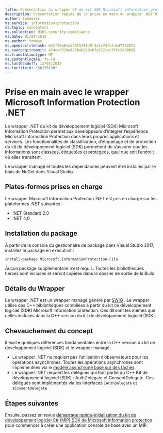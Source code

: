 ```yaml
---
title: Présentation du wrapper C# du kit SDK Microsoft information protection
description: Présentation rapide de la prise en main du wrapper .NET MIP SDK et des différences entre le wrapper .NET et C++ le kit de développement logiciel (SDK).
author: tommoser
ms.service: information-protection
ms.topic: conceptual
ms.collection: M365-security-compliance
ms.date: 01/04/2019
ms.author: tommos
ms.openlocfilehash: 6b2f26a61cd491574fd9f4a1e74fbfab4752257a
ms.sourcegitcommit: 474cd033de025bab280cb7a9721ac7ffc2d60b55
ms.translationtype: MT
ms.contentlocale: fr-FR
ms.lasthandoff: 12/05/2019
ms.locfileid: "60175190"
---
```

# <a name="getting-started-with-the-microsoft-information-protection-net-wrapper"></a>Prise en main avec le wrapper Microsoft Information Protection .NET

Le wrapper .NET du kit de développement logiciel (SDK) Microsoft Information Protection permet aux développeurs d’intégrer l’expérience Microsoft Information Protection dans leurs propres applications et services. Les fonctionnalités de classification, d’étiquetage et de protection du kit de développement logiciel (SDK) permettent de s’assurer que les informations sont classées, étiquetées et protégées, quel que soit l’endroit où elles transitent. 

Le wrapper managé et toutes les dépendances peuvent être installés par le biais de NuGet dans Visual Studio.

## <a name="supported-platforms"></a>Plates-formes prises en charge

Le wrapper Microsoft Information Protection .NET est pris en charge sur les plateformes .NET suivantes :

* .NET Standard 2.0
* .NET 4,0

## <a name="installing-the-package"></a>Installation du package

À partir de la console du gestionnaire de package dans Visual Studio 2017, installez le package en exécutant :

`install-package Microsoft.InformationProtection.File`

Aucun package supplémentaire n’est requis. Toutes les bibliothèques tierces sont incluses et seront copiées dans le dossier de sortie de la Build.

## <a name="wrapper-details"></a>Détails du Wrapper

Le wrapper .NET est un wrapper managé généré par [SWIG](https://swig.org/) . Le wrapper utilise des C++ bibliothèques compilées à partir du kit de développement logiciel (SDK) Microsoft information protection. Ces dll sont les mêmes que celles incluses dans la C++ version du kit de développement logiciel (SDK).

## <a name="concept-overlap"></a>Chevauchement du concept

Il existe quelques différences fondamentales entre la C++ version du kit de développement logiciel (SDK) et le wrapper managé.

* Le wrapper .NET ne requiert pas l’utilisation d’observateurs pour les opérations asynchrones. Toutes les opérations asynchrones sont implémentées via le [modèle asynchrone basé sur des tâches](https://docs.microsoft.com/en-us/dotnet/standard/asynchronous-programming-patterns/task-based-asynchronous-pattern-tap).
* Le wrapper .NET requiert les délégués qui font partie du C++ Kit de développement logiciel (SDK) : AuthDelegate et ConsentDelegate. Ces délégués sont implémentés via les interfaces `IAuthDelegate` et `IConsentDelegate`

## <a name="next-steps"></a>Étapes suivantes

Ensuite, passez en revue [démarrage rapide-initialisation du kit de développement logiciel C# (MIP) SDK de Microsoft information protection](quick-app-initialization-csharp.md) pour commencer à créer une application console de base avec un MIP.
